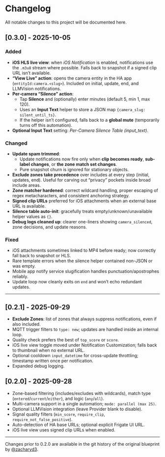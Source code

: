 # Changelog

All notable changes to this project will be documented here.

## [0.3.0] - 2025-10-05

### Added
- **iOS HLS live view**: when *iOS Notification* is enabled, notifications use the `.m3u8` stream where possible. Falls back to snapshot if a signed clip URL isn’t available.
- **“View Live” action**: opens the camera entity in the HA app (`entityId:camera.<slug>`). Included on initial, update, end, and LLMVision notifications.
- **Per-camera “Silence” action**:
  - Tap **Silence** and (optionally) enter minutes (default 5, min 1, max 120).
  - Uses an **Input Text** helper to store a JSON map `{camera_slug: silent_until_ts}`.
  - If the helper isn’t configured, falls back to a **global mute** (temporarily turns off this automation).
- **Optional Input Text** setting: *Per-Camera Silence Table (input_text)*.

### Changed
- **Update spam trimmed**:
  - Update notifications now fire only when **clip becomes ready**, **sub-label changes**, or **the zone match set changes**.
  - Pure snapshot churn is ignored for stationary objects.
- **Exclude zones take precedence** over includes at every step (initial, updates, end). Useful for carving out “privacy” pockets inside broad include areas.
- **Zone matcher hardened**: correct wildcard handling, proper escaping of regex metacharacters, and consistent anchoring strategy.
- **Signed clip URLs** preferred for iOS attachments when an external base URL is available.
- **Silence table auto-init**: gracefully treats empty/unknown/unavailable helper values as `{}`.
- **Debug logs cleaned up**: clearer one-liners showing `camera_silenced`, zone decisions, and update reasons.

### Fixed
- iOS attachments sometimes linked to MP4 before ready; now correctly fall back to snapshot or HLS.
- Rare template errors when the silence helper contained non-JSON or was empty.
- Mobile app notify service slugification handles punctuation/apostrophes reliably.
- Update loop now cleanly exits on `end` and won’t echo redundant updates.

---

## [0.2.1] - 2025-09-29
- **Exclude Zones**: list of zones that always suppress notifications, even if also included.
- MQTT trigger filters to `type: new`; updates are handled inside an internal loop.
- Quality check prefers the best of `top_score` or `score`.
- iOS live view toggle moved under Notification Customization; falls back to thumbnail when no external URL.
- Optional cooldown `input_datetime` for cross-update throttling; timestamp written once per notification.
- Expanded debug logging.

## [0.2.0] - 2025-09-28
- Zone-based filtering (includes/excludes with wildcards), match type (`entered`/`current`/`either`), and logic (`any`/`all`).
- Multi-camera support in a single automation; `mode: parallel (max 25)`.
- Optional LLMVision integration (leave Provider blank to disable).
- Signal quality filters (`min_score`, `require_clip`, `require_not_false_positive`).
- Auto-detection of HA base URLs; optional explicit Frigate UI URL.
- iOS live view uses signed clip URLs when enabled.

---

Changes prior to 0.2.0 are available in the git history of the original blueprint by [@zacharyd3](https://github.com/zacharyd3/Frigate-Vision).
